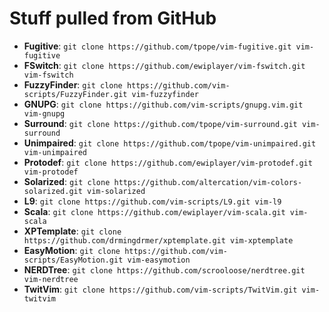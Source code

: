 # Stuff pulled from GitHub

* **Fugitive**:     `git clone https://github.com/tpope/vim-fugitive.git vim-fugitive`
* **FSwitch**:      `git clone https://github.com/ewiplayer/vim-fswitch.git vim-fswitch`
* **FuzzyFinder**:  `git clone https://github.com/vim-scripts/FuzzyFinder.git vim-fuzzyfinder`
* **GNUPG**:        `git clone https://github.com/vim-scripts/gnupg.vim.git vim-gnupg`
* **Surround**:     `git clone https://github.com/tpope/vim-surround.git vim-surround`
* **Unimpaired**:   `git clone https://github.com/tpope/vim-unimpaired.git vim-unimpaired`
* **Protodef**:     `git clone https://github.com/ewiplayer/vim-protodef.git vim-protodef`
* **Solarized**:    `git clone https://github.com/altercation/vim-colors-solarized.git vim-solarized`
* **L9**:           `git clone https://github.com/vim-scripts/L9.git vim-l9`
* **Scala**:        `git clone https://github.com/ewiplayer/vim-scala.git vim-scala`
* **XPTemplate**:   `git clone https://github.com/drmingdrmer/xptemplate.git vim-xptemplate`
* **EasyMotion**:   `git clone https://github.com/vim-scripts/EasyMotion.git vim-easymotion`
* **NERDTree**:     `git clone https://github.com/scrooloose/nerdtree.git vim-nerdtree`
* **TwitVim**:      `git clone https://github.com/vim-scripts/TwitVim.git vim-twitvim`
